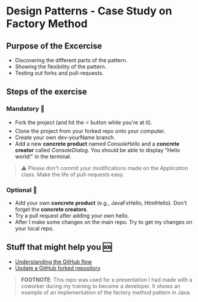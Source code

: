 # Design Patterns - Case Study on Factory Method

## Purpose of the Excercise
- Discovering the different parts of the pattern.
- Showing the flexibility of the pattern.
- Testing out forks and pull-requests. 

## Steps of the exercise

### Mandatory 👶
- Fork the project (and hit the ⭐ button while you're at it). 
- Clone the project from your forked repo onto your computer.
- Create your own dev-yourName branch.
- Add a new **concrete product** named *ConsoleHello* and a **concrete creator** called *ConsoleDialog*. You should be able to display "Hello world!" in the terminal. 

> ⚠️ Please don't commit your modifications made on the *Application* class. Make the life of pull-requests easy.

### Optional 🤯
- Add your own **concrete product** (e.g., JavaFxHello, HtmlHello). Don't forget the **concrete creators**.
- Try a pull request after adding your own hello.
- After I make some changes on the main repo. Try to get my changes on your local repo.

## Stuff that might help you 🆘
- [Understanding the GitHub flow](https://guides.github.com/introduction/flow/)
- [Update a GitHub forked repository](https://stackoverflow.com/questions/50544499/how-to-make-a-styled-markdown-admonition-box-in-a-github-gist)

> **FOOTNOTE**: This repo was used for a presentation I had made with a coworker during my training to become a developer. It shows an example of an implementation of the factory method pattern in Java.
